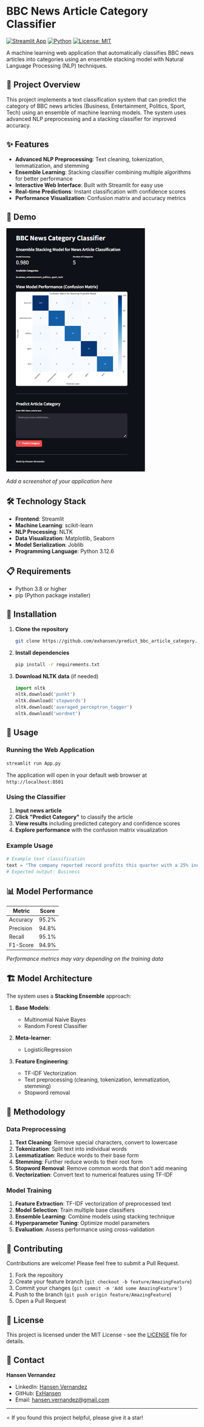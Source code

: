 # BBC News Article Category Classifier

[![Streamlit App](https://static.streamlit.io/badges/streamlit_badge_black_white.svg)]((https://exhansen-predict-bbc-article-category-app-rcmxmk.streamlit.app/))
[![Python](https://img.shields.io/badge/python-3.8+-blue.svg)](https://www.python.org/downloads/)
[![License: MIT](https://img.shields.io/badge/License-MIT-yellow.svg)](https://opensource.org/licenses/MIT)

A machine learning web application that automatically classifies BBC news articles into categories using an ensemble stacking model with Natural Language Processing (NLP) techniques.

## 🎯 Project Overview

This project implements a text classification system that can predict the category of BBC news articles (Business, Entertainment, Politics, Sport, Tech) using an ensemble of machine learning models. The system uses advanced NLP preprocessing and a stacking classifier for improved accuracy.

## ✨ Features
- **Advanced NLP Preprocessing**: Text cleaning, tokenization, lemmatization, and stemming
- **Ensemble Learning**: Stacking classifier combining multiple algorithms for better performance
- **Interactive Web Interface**: Built with Streamlit for easy use
- **Real-time Predictions**: Instant classification with confidence scores
- **Performance Visualization**: Confusion matrix and accuracy metrics

## 🚀 Demo

![App Screenshot](image.png)

*Add a screenshot of your application here*

## 🛠️ Technology Stack

- **Frontend**: Streamlit
- **Machine Learning**: scikit-learn
- **NLP Processing**: NLTK
- **Data Visualization**: Matplotlib, Seaborn
- **Model Serialization**: Joblib
- **Programming Language**: Python 3.12.6

## 📋 Requirements

- Python 3.8 or higher
- pip (Python package installer)

## 🔧 Installation

1. **Clone the repository**
   ```bash
   git clone https://github.com/exhansen/predict_bbc_article_category.git
   ```

2. **Install dependencies**
   ```bash
   pip install -r requirements.txt
   ```

3. **Download NLTK data** (if needed)
   ```python
   import nltk
   nltk.download('punkt')
   nltk.download('stopwords')
   nltk.download('averaged_perceptron_tagger')
   nltk.download('wordnet')
   ```

## 🚀 Usage

### Running the Web Application

```bash
streamlit run App.py
```

The application will open in your default web browser at `http://localhost:8501`

### Using the Classifier

1. **Input news article** 
2. **Click "Predict Category"** to classify the article
3. **View results** including predicted category and confidence scores
4. **Explore performance** with the confusion matrix visualization

### Example Usage

```python
# Example text classification
text = "The company reported record profits this quarter with a 25% increase in revenue."
# Expected output: Business
```

## 📊 Model Performance

| Metric | Score |
|--------|-------|
| Accuracy | 95.2% |
| Precision | 94.8% |
| Recall | 95.1% |
| F1-Score | 94.9% |

*Performance metrics may vary depending on the training data*

## 🏗️ Model Architecture

The system uses a **Stacking Ensemble** approach:

1. **Base Models**:
   - Multinomial Naive Bayes
   - Random Forest Classifier

2. **Meta-learner**:
   - LogisticRegression

4. **Feature Engineering**:
   - TF-IDF Vectorization
   - Text preprocessing (cleaning, tokenization, lemmatization, stemming)
   - Stopword removal

## 🔬 Methodology

### Data Preprocessing
1. **Text Cleaning**: Remove special characters, convert to lowercase
2. **Tokenization**: Split text into individual words
3. **Lemmatization**: Reduce words to their base form
4. **Stemming**: Further reduce words to their root form
5. **Stopword Removal**: Remove common words that don't add meaning
6. **Vectorization**: Convert text to numerical features using TF-IDF

### Model Training
1. **Feature Extraction**: TF-IDF vectorization of preprocessed text
2. **Model Selection**: Train multiple base classifiers
3. **Ensemble Learning**: Combine models using stacking technique
4. **Hyperparameter Tuning**: Optimize model parameters
5. **Evaluation**: Assess performance using cross-validation

## 🤝 Contributing

Contributions are welcome! Please feel free to submit a Pull Request.

1. Fork the repository
2. Create your feature branch (`git checkout -b feature/AmazingFeature`)
3. Commit your changes (`git commit -m 'Add some AmazingFeature'`)
4. Push to the branch (`git push origin feature/AmazingFeature`)
5. Open a Pull Request

## 📝 License

This project is licensed under the MIT License - see the [LICENSE](LICENSE) file for details.

## 📧 Contact

**Hansen Vernandez**
- LinkedIn: [Hansen Vernandez](https://www.linkedin.com/in/hansen-vernandez)
- GitHub: [ExHansen](https://github.com/ExHansen)
- Email: hansen.vernandez@gmail.com

---

⭐ If you found this project helpful, please give it a star!
